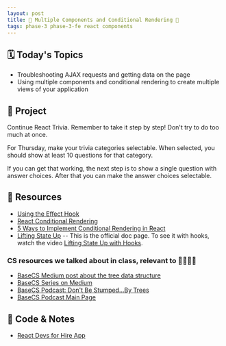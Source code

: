 ```yaml
---
layout: post
title: 🦊 Multiple Components and Conditional Rendering 🦊
tags: phase-3 phase-3-fe react components
---
```


## 🗓️ Today's Topics

- Troubleshooting AJAX requests and getting data on the page
- Using multiple components and conditional rendering to create multiple views of your application

## 🎯 Project

Continue React Trivia. Remember to take it step by step! Don't try to do too much at once.

For Thursday, make your trivia categories selectable. When selected, you should show at least 10 questions for that category.

If you can get that working, the next step is to show a single question with answer choices. After that you can make the answer choices selectable.

## 🔖 Resources

- [Using the Effect Hook](https://reactjs.org/docs/hooks-effect.html)
- [React Conditional Rendering](https://reactjs.org/docs/conditional-rendering.html)
- [5 Ways to Implement Conditional Rendering in React](https://blog.bitsrc.io/5-ways-to-implement-conditional-rendering-in-react-64730323b434)
- [Lifting State Up](https://reactjs.org/docs/lifting-state-up.html) -- This is the official doc page. To see it with hooks, watch the video [Lifting State Up with Hooks](https://www.youtube.com/watch?v=HF4o9KAZNxw).

### CS resources we talked about in class, relevant to 🌳🌳🌳🌳

- [BaseCS Medium post about the tree data structure](https://medium.com/basecs/how-to-not-be-stumped-by-trees-5f36208f68a7)
- [BaseCS Series on Medium](https://medium.com/basecs)
- [BaseCS Podcast: Don't Be Stumped...By Trees](https://www.codenewbie.org/basecs/13)
- [BaseCS Podcast Main Page](https://www.codenewbie.org/basecs)


## 🦉 Code & Notes

- [React Devs for Hire App](https://github.com/Momentum-Team-12/example-react-devs-for-hire)

